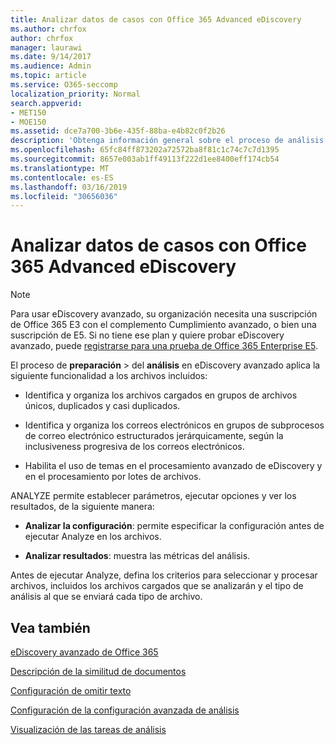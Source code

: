 ```yaml
---
title: Analizar datos de casos con Office 365 Advanced eDiscovery
ms.author: chrfox
author: chrfox
manager: laurawi
ms.date: 9/14/2017
ms.audience: Admin
ms.topic: article
ms.service: O365-seccomp
localization_priority: Normal
search.appverid:
- MET150
- MOE150
ms.assetid: dce7a700-3b6e-435f-88ba-e4b82c0f2b26
description: 'Obtenga información general sobre el proceso de análisis, que le permite establecer parámetros, opciones de ejecución y ver resultados, en la exhibición avanzada de documentos electrónicos de Office 365. '
ms.openlocfilehash: 65fc84ff873202a72572ba8f81c1c74c7c7d1395
ms.sourcegitcommit: 8657e003ab1ff49113f222d1ee8400eff174cb54
ms.translationtype: MT
ms.contentlocale: es-ES
ms.lasthandoff: 03/16/2019
ms.locfileid: "30656036"
---
```

# <a name="analyze-case-data-with-office-365-advanced-ediscovery"></a>Analizar datos de casos con Office 365 Advanced eDiscovery

> [!NOTE]
> Para usar eDiscovery avanzado, su organización necesita una suscripción de Office 365 E3 con el complemento Cumplimiento avanzado, o bien una suscripción de E5. Si no tiene ese plan y quiere probar eDiscovery avanzado, puede [registrarse para una prueba de Office 365 Enterprise E5](https://go.microsoft.com/fwlink/p/?LinkID=698279). 
  
El proceso de **preparación** \> del **análisis** en eDiscovery avanzado aplica la siguiente funcionalidad a los archivos incluidos: 
  
- Identifica y organiza los archivos cargados en grupos de archivos únicos, duplicados y casi duplicados.
    
- Identifica y organiza los correos electrónicos en grupos de subprocesos de correo electrónico estructurados jerárquicamente, según la inclusiveness progresiva de los correos electrónicos.
    
- Habilita el uso de temas en el procesamiento avanzado de eDiscovery y en el procesamiento por lotes de archivos.
    
 ANALYZE permite establecer parámetros, ejecutar opciones y ver los resultados, de la siguiente manera: 
  
- **Analizar la configuración**: permite especificar la configuración antes de ejecutar Analyze en los archivos.
    
- **Analizar resultados**: muestra las métricas del análisis. 
    
Antes de ejecutar Analyze, defina los criterios para seleccionar y procesar archivos, incluidos los archivos cargados que se analizarán y el tipo de análisis al que se enviará cada tipo de archivo. 
  
## <a name="see-also"></a>Vea también

[eDiscovery avanzado de Office 365](office-365-advanced-ediscovery.md)
  
[Descripción de la similitud de documentos](understand-document-similarity-in-advanced-ediscovery.md)
  
[Configuración de omitir texto](set-ignore-text-in-advanced-ediscovery.md)
  
[Configuración de la configuración avanzada de análisis](set-analyze-advanced-settings-in-advanced-ediscovery.md)
  
[Visualización de las tareas de análisis](view-analyze-results-in-advanced-ediscovery.md)

